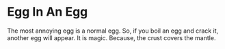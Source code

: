 # Egg In An Egg  
  
The most annoying egg is a normal egg. So, if you boil an egg and crack it, another egg will appear. It is magic. Because, the crust covers the mantle.
